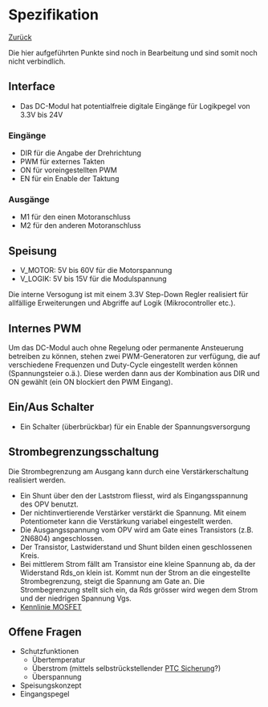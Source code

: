 # Spezifikation

[Zurück](./README.md)

Die hier aufgeführten Punkte sind noch in Bearbeitung und sind somit noch
nicht verbindlich.

## Interface
* Das DC-Modul hat potentialfreie digitale Eingänge für Logikpegel von 3.3V
bis 24V

### Eingänge
* DIR für die Angabe der Drehrichtung
* PWM für externes Takten
* ON für voreingestellten PWM
* EN für ein Enable der Taktung

### Ausgänge
* M1 für den einen Motoranschluss
* M2 für den anderen Motoranschluss

## Speisung
* V_MOTOR: 5V bis 60V für die Motorspannung
* V_LOGIK: 5V bis 15V für die Modulspannung

Die interne Versogung ist mit einem 3.3V Step-Down Regler realisiert für
allfällige Erweiterungen und Abgriffe auf Logik (Mikrocontroller etc.).

## Internes PWM
Um das DC-Modul auch ohne Regelung oder permanente Ansteuerung betreiben zu
können, stehen zwei PWM-Generatoren zur verfügung, die auf verschiedene
Frequenzen und Duty-Cycle eingestellt werden können (Spannungsteier o.ä.).
Diese werden dann aus der Kombination aus DIR und ON gewählt (ein ON blockiert
den PWM Eingang).

## Ein/Aus Schalter
* Ein Schalter (überbrückbar) für ein Enable der Spannungsversorgung

## Strombegrenzungsschaltung
Die Strombegrenzung am Ausgang kann durch eine Verstärkerschaltung realisiert werden.
* Ein Shunt über den der Laststrom fliesst, wird als Eingangsspannung des OPV benutzt.
* Der nichtinvertierende Verstärker verstärkt die Spannung. Mit einem Potentiometer kann die Verstärkung variabel eingestellt werden.
* Die Ausgangsspannung vom OPV wird am Gate eines Transistors (z.B. 2N6804) angeschlossen.
* Der Transistor, Lastwiderstand und Shunt bilden einen geschlossenen Kreis.
* Bei mittlerem Strom fällt am Transistor eine kleine Spannung ab, da der Widerstand Rds_on klein ist. Kommt nun der Strom an die eingestellte Strombegrenzung, steigt die Spannung am Gate an. Die Strombegrenzung stellt sich ein, da Rds grösser wird wegen dem Strom und der niedrigen Spannung Vgs.
* [Kennlinie MOSFET](../RDS_Kennlinie.png)

## Offene Fragen
* Schutzfunktionen
    * Übertemperatur
    * Überstrom (mittels selbstrückstellender [PTC Sicherung](http://uk.farnell.com/littelfuse/1812l014dr/resettable-fuse-ptc-10a-60v-1812/dp/1822211)?)
    * Überspannung
* Speisungskonzept
* Eingangspegel
